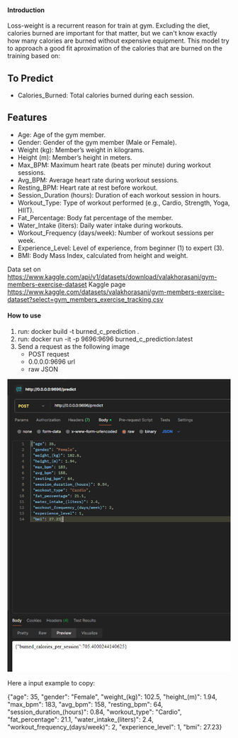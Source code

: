 #### Introduction

Loss-weight is a recurrent reason for train at gym. Excluding the diet, calories burned are important for that matter, but we can't know exactly how many calories are burned without expensive equipment. This model try to approach a good fit aproximation of the calories that are burned on the training based on:

## To Predict

- Calories_Burned: Total calories burned during each session.


## Features

- Age: Age of the gym member.
- Gender: Gender of the gym member (Male or Female).
- Weight (kg): Member’s weight in kilograms.
- Height (m): Member’s height in meters.
- Max_BPM: Maximum heart rate (beats per minute) during workout sessions.
- Avg_BPM: Average heart rate during workout sessions.
- Resting_BPM: Heart rate at rest before workout.
- Session_Duration (hours): Duration of each workout session in hours.
- Workout_Type: Type of workout performed (e.g., Cardio, Strength, Yoga, HIIT).
- Fat_Percentage: Body fat percentage of the member.
- Water_Intake (liters): Daily water intake during workouts.
- Workout_Frequency (days/week): Number of workout sessions per week.
- Experience_Level: Level of experience, from beginner (1) to expert (3).
- BMI: Body Mass Index, calculated from height and weight.

Data set on https://www.kaggle.com/api/v1/datasets/download/valakhorasani/gym-members-exercise-dataset
Kaggle page https://www.kaggle.com/datasets/valakhorasani/gym-members-exercise-dataset?select=gym_members_exercise_tracking.csv

#### How to use

1. run: docker build -t burned_c_prediction .
2. run: docker run -it -p 9696:9696 burned_c_prediction:latest
3. Send a request as the following image
    - POST request
    - 0.0.0.0:9696 url
    - raw JSON

![a](how-to-use.png)


Here a input example to copy:

{"age": 35,
 "gender": "Female",
 "weight_(kg)": 102.5,
 "height_(m)": 1.94,
 "max_bpm": 183,
 "avg_bpm": 158,
 "resting_bpm": 64,
 "session_duration_(hours)": 0.84,
 "workout_type": "Cardio",
 "fat_percentage": 21.1,
 "water_intake_(liters)": 2.4,
 "workout_frequency_(days/week)": 2,
 "experience_level": 1,
 "bmi": 27.23}
